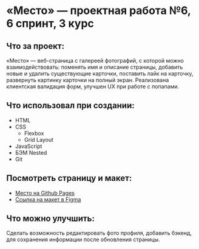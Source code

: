 # «Место» — проектная работа №6, 6 спринт, 3 курс

## Что за проект:

«Место» — веб-страница с галереей фотографий, с которой можно взаимодействовать:
поменять имя и описание страницы, добавить новые и удалить существующие карточки, поставить лайк на карточку, развернуть картинку карточки на полный экран. Реализована клиентская валидация форм, улучшен UX при работе с попапами.

## Что использовал при создании:

* HTML
* CSS
    * Flexbox
    * Grid Layout
* JavaScript
* БЭМ Nested
* Git

## Посмотреть страницу и макет:

* [Место на Github Pages](https://shuraaas.github.io/mesto/index.html)
* [Ссылка на макет в Figma](https://www.figma.com/file/2cn9N9jSkmxD84oJik7xL7/JavaScript.-Sprint-4?node-id=0%3A1)

## Что можно улучшить:

Сделать возможность редактировать фото профиля, добавить бэкенд, для сохранения информации после обновления страницы.